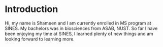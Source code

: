 # Introduction
Hi, my name is Shameen and I am currently enrolled in MS program at SINES.
My bachelors was in biosciences from ASAB, NUST.
So far I have been enjoying my time at SINES, I learned plenty of new things and am looking forward to learning more.
